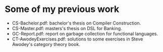 # Some of my previous work
* CS-Bachelor.pdf: bachelor's thesis on Compiler Construction.
* CS-Master.pdf: masters's thesis on DSL for Banking.
* GC-Report.pdf: report on garbage collection for functional languages.
* CT-AwodeyExercises.pdf: solutions to some exercises in Steve Awodey's category theory book.
